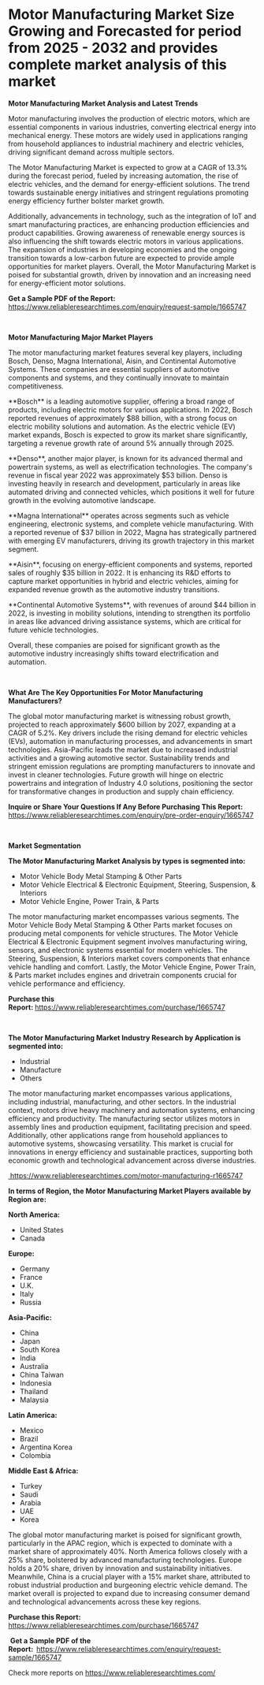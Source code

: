 <p><h1>Motor Manufacturing Market Size Growing and Forecasted for period from 2025 - 2032 and provides complete market analysis of this market</h1></p><p><strong>Motor Manufacturing Market Analysis and Latest Trends</strong></p>
<p><p>Motor manufacturing involves the production of electric motors, which are essential components in various industries, converting electrical energy into mechanical energy. These motors are widely used in applications ranging from household appliances to industrial machinery and electric vehicles, driving significant demand across multiple sectors.</p><p>The Motor Manufacturing Market is expected to grow at a CAGR of 13.3% during the forecast period, fueled by increasing automation, the rise of electric vehicles, and the demand for energy-efficient solutions. The trend towards sustainable energy initiatives and stringent regulations promoting energy efficiency further bolster market growth. </p><p>Additionally, advancements in technology, such as the integration of IoT and smart manufacturing practices, are enhancing production efficiencies and product capabilities. Growing awareness of renewable energy sources is also influencing the shift towards electric motors in various applications. The expansion of industries in developing economies and the ongoing transition towards a low-carbon future are expected to provide ample opportunities for market players. Overall, the Motor Manufacturing Market is poised for substantial growth, driven by innovation and an increasing need for energy-efficient motor solutions.</p></p>
<p><strong>Get a Sample PDF of the Report:&nbsp;</strong> <a href="https://www.reliableresearchtimes.com/enquiry/request-sample/1665747?utm_campaign=3284&utm_medium=2&utm_source=Github&utm_content=ia&utm_term=09032025&utm_id=motor-manufacturing">https://www.reliableresearchtimes.com/enquiry/request-sample/1665747</a></p>
<p>&nbsp;</p>
<p><strong>Motor Manufacturing Major Market Players</strong></p>
<p><p>The motor manufacturing market features several key players, including Bosch, Denso, Magna International, Aisin, and Continental Automotive Systems. These companies are essential suppliers of automotive components and systems, and they continually innovate to maintain competitiveness.</p><p>**Bosch** is a leading automotive supplier, offering a broad range of products, including electric motors for various applications. In 2022, Bosch reported revenues of approximately $88 billion, with a strong focus on electric mobility solutions and automation. As the electric vehicle (EV) market expands, Bosch is expected to grow its market share significantly, targeting a revenue growth rate of around 5% annually through 2025.</p><p>**Denso**, another major player, is known for its advanced thermal and powertrain systems, as well as electrification technologies. The company's revenue in fiscal year 2022 was approximately $53 billion. Denso is investing heavily in research and development, particularly in areas like automated driving and connected vehicles, which positions it well for future growth in the evolving automotive landscape.</p><p>**Magna International** operates across segments such as vehicle engineering, electronic systems, and complete vehicle manufacturing. With a reported revenue of $37 billion in 2022, Magna has strategically partnered with emerging EV manufacturers, driving its growth trajectory in this market segment.</p><p>**Aisin**, focusing on energy-efficient components and systems, reported sales of roughly $35 billion in 2022. It is enhancing its R&D efforts to capture market opportunities in hybrid and electric vehicles, aiming for expanded revenue growth as the automotive industry transitions.</p><p>**Continental Automotive Systems**, with revenues of around $44 billion in 2022, is investing in mobility solutions, intending to strengthen its portfolio in areas like advanced driving assistance systems, which are critical for future vehicle technologies.</p><p>Overall, these companies are poised for significant growth as the automotive industry increasingly shifts toward electrification and automation.</p></p>
<p>&nbsp;</p>
<p><strong>What Are The Key Opportunities For Motor Manufacturing Manufacturers?</strong></p>
<p><p>The global motor manufacturing market is witnessing robust growth, projected to reach approximately $600 billion by 2027, expanding at a CAGR of 5.2%. Key drivers include the rising demand for electric vehicles (EVs), automation in manufacturing processes, and advancements in smart technologies. Asia-Pacific leads the market due to increased industrial activities and a growing automotive sector. Sustainability trends and stringent emission regulations are prompting manufacturers to innovate and invest in cleaner technologies. Future growth will hinge on electric powertrains and integration of Industry 4.0 solutions, positioning the sector for transformative changes in production and supply chain efficiency.</p></p>
<p><strong>Inquire or Share Your Questions If Any Before Purchasing This Report:</strong> <a href="https://www.reliableresearchtimes.com/enquiry/pre-order-enquiry/1665747?utm_campaign=3284&utm_medium=2&utm_source=Github&utm_content=ia&utm_term=09032025&utm_id=motor-manufacturing">https://www.reliableresearchtimes.com/enquiry/pre-order-enquiry/1665747</a></p>
<p>&nbsp;</p>
<p><strong>Market Segmentation</strong></p>
<p><strong>The Motor Manufacturing Market Analysis by types is segmented into:</strong></p>
<p><ul><li>Motor Vehicle Body Metal Stamping & Other Parts</li><li>Motor Vehicle Electrical & Electronic Equipment, Steering, Suspension, & Interiors</li><li>Motor Vehicle Engine, Power Train, & Parts</li></ul></p>
<p><p>The motor manufacturing market encompasses various segments. The Motor Vehicle Body Metal Stamping & Other Parts market focuses on producing metal components for vehicle structures. The Motor Vehicle Electrical & Electronic Equipment segment involves manufacturing wiring, sensors, and electronic systems essential for modern vehicles. The Steering, Suspension, & Interiors market covers components that enhance vehicle handling and comfort. Lastly, the Motor Vehicle Engine, Power Train, & Parts market includes engines and drivetrain components crucial for vehicle performance and efficiency.</p></p>
<p><strong>Purchase this Report:&nbsp;</strong><a href="https://www.reliableresearchtimes.com/purchase/1665747?utm_campaign=3284&utm_medium=2&utm_source=Github&utm_content=ia&utm_term=09032025&utm_id=motor-manufacturing">https://www.reliableresearchtimes.com/purchase/1665747</a></p>
<p>&nbsp;</p>
<p><strong>The Motor Manufacturing Market Industry Research by Application is segmented into:</strong></p>
<p><ul><li>Industrial</li><li>Manufacture</li><li>Others</li></ul></p>
<p><p>The motor manufacturing market encompasses various applications, including industrial, manufacturing, and other sectors. In the industrial context, motors drive heavy machinery and automation systems, enhancing efficiency and productivity. The manufacturing sector utilizes motors in assembly lines and production equipment, facilitating precision and speed. Additionally, other applications range from household appliances to automotive systems, showcasing versatility. This market is crucial for innovations in energy efficiency and sustainable practices, supporting both economic growth and technological advancement across diverse industries.</p></p>
<p><a href="https://www.reliableresearchtimes.com/motor-manufacturing-r1665747?utm_campaign=3284&utm_medium=2&utm_source=Github&utm_content=ia&utm_term=09032025&utm_id=motor-manufacturing">&nbsp;https://www.reliableresearchtimes.com/motor-manufacturing-r1665747</a></p>
<p><strong>In terms of Region, the Motor Manufacturing Market Players available by Region are:</strong></p>
<p>
    <p> <strong> North America: </strong>
        <ul>
            <li>United States</li>
            <li>Canada</li>
        </ul>
        </p> 
    <p> <strong> Europe: </strong>
        <ul>
            <li>Germany</li>
            <li>France</li>
            <li>U.K.</li>
            <li>Italy</li>
            <li>Russia</li>
        </ul>
        </p> 
    <p> <strong> Asia-Pacific: </strong>
        <ul>
            <li>China</li>
            <li>Japan</li>
            <li>South Korea</li>
            <li>India</li>
            <li>Australia</li>
            <li>China Taiwan</li>
            <li>Indonesia</li>
            <li>Thailand</li>
            <li>Malaysia</li>
        </ul>
        </p> 
    <p> <strong> Latin America: </strong>
        <ul>
            <li>Mexico</li>
            <li>Brazil</li>
            <li>Argentina Korea</li>
            <li>Colombia</li>
        </ul>
        </p> 
    <p> <strong> Middle East & Africa: </strong>
        <ul>
            <li>Turkey</li>
            <li>Saudi</li>
            <li>Arabia</li>
            <li>UAE</li>
            <li>Korea</li>
        </ul>
    </p>
    </p>
<p><p>The global motor manufacturing market is poised for significant growth, particularly in the APAC region, which is expected to dominate with a market share of approximately 40%. North America follows closely with a 25% share, bolstered by advanced manufacturing technologies. Europe holds a 20% share, driven by innovation and sustainability initiatives. Meanwhile, China is a crucial player with a 15% market share, attributed to robust industrial production and burgeoning electric vehicle demand. The market overall is projected to expand due to increasing consumer demand and technological advancements across these key regions.</p></p>
<p><strong>Purchase this Report: </strong><a href="https://www.reliableresearchtimes.com/purchase/1665747?utm_campaign=3284&utm_medium=2&utm_source=Github&utm_content=ia&utm_term=09032025&utm_id=motor-manufacturing">https://www.reliableresearchtimes.com/purchase/1665747</a></p>
<p>&nbsp;<strong>Get a Sample PDF of the Report:&nbsp;&nbsp;</strong><a href="https://www.reliableresearchtimes.com/enquiry/request-sample/1665747?utm_campaign=3284&utm_medium=2&utm_source=Github&utm_content=ia&utm_term=09032025&utm_id=motor-manufacturing">https://www.reliableresearchtimes.com/enquiry/request-sample/1665747</a></p>
<p><strong></strong></p>
<p>Check more reports on <a href="https://www.reliableresearchtimes.com/?utm_campaign=3284&utm_medium=2&utm_source=Github&utm_content=ia&utm_term=09032025&utm_id=motor-manufacturing">https://www.reliableresearchtimes.com/</a></p>